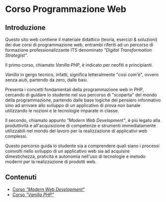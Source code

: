 # Corso Programmazione Web

## Introduzione
Questo sito web contiene il materiale didattico (teoria, esercizi & soluzioni) dei due corsi di programmazione web, entrambi riferiti ad un percorso di formazione professionalizzante ITS denominato _"Digital Transformation Strategist"_.

Il primo corso, chiamato _Vanilla PHP_, è indicato per neofiti e principianti.

_Vanilla_ in gergo tecnico, infatti, significa letteralmente "così com'è", ovvero senza aiuti, partendo da zero, dalle basi.

Presenta i concetti fondamentali della programmazione web in PHP, cercando di guidare lo studente nel suo percorso di "scoperta" del mondo della programmazione, partendo dalle base logiche del pensiero informativo sino ad arrivare allo sviluppo di un applicativo di prova non banale utilizzando le nozioni e le tecnologie imparate in classe.

Il secondo, chiamato appunto _"Modern Web Development"_, è più legato alla produttività e all'acquisizione di competenze e strumenti immediatamente utilizzabili nel mondo del lavoro per la realizzazione di applicativi web complessi.

Questo percorso guida lo studente sia a comprendere quali siano i processi coinvolti nello sviluppo di un applicativo web sia ad acquisire dimestichezza, praticità e autonomia nell'uso di tecnologie e metodo moderni per la realizzazione di prodotti web.

## Contenuti

- [Corso _"Modern Web Development"_](./corsi/modern-web-development/introduzione.md)
- [Corso _"Vanilla PHP"_](./corsi/vanilla-php/introduzione.md)
